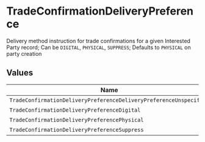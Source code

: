 # TradeConfirmationDeliveryPreference

Delivery method instruction for trade confirmations for a given Interested Party record; Can be `DIGITAL`, `PHYSICAL`, `SUPPRESS`; Defaults to `PHYSICAL` on party creation


## Values

| Name                                                               | Value                                                              |
| ------------------------------------------------------------------ | ------------------------------------------------------------------ |
| `TradeConfirmationDeliveryPreferenceDeliveryPreferenceUnspecified` | DELIVERY_PREFERENCE_UNSPECIFIED                                    |
| `TradeConfirmationDeliveryPreferenceDigital`                       | DIGITAL                                                            |
| `TradeConfirmationDeliveryPreferencePhysical`                      | PHYSICAL                                                           |
| `TradeConfirmationDeliveryPreferenceSuppress`                      | SUPPRESS                                                           |
